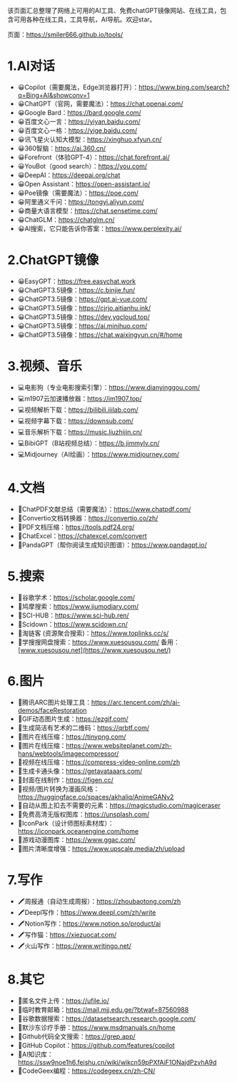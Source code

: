 该页面汇总整理了网络上可用的AI工具、免费chatGPT镜像网站、在线工具，包含可用各种在线工具，工具导航，AI导航。欢迎star。

页面：https://smiler666.github.io/tools/

# 1.AI对话


- 😀Copilot（需要魔法，Edge浏览器打开）：https://www.bing.com/search?q=Bing+AI&showconv=1
- 😀ChatGPT（官网，需要魔法）：https://chat.openai.com/
- 😀Google Bard：https://bard.google.com/
- 😀百度文心一言：https://yiyan.baidu.com/
- 😀百度文心一格：https://yige.baidu.com/
- 😀讯飞星火认知大模型：https://xinghuo.xfyun.cn/
- 😀360智脑：https://ai.360.cn/
- 😀Forefront（体验GPT-4）：https://chat.forefront.ai/
- 😀YouBot（good search）：https://you.com/
- 😀DeepAI：https://deepai.org/chat
- 😀Open Assistant：https://open-assistant.io/
- 😀Poe镜像（需要魔法）：https://poe.com/
- 😀阿里通义千问：https://tongyi.aliyun.com/
- 😀商量大语言模型：https://chat.sensetime.com/
- 😀ChatGLM：https://chatglm.cn/
- 😀AI搜索，它只能告诉你答案：https://www.perplexity.ai/

# 2.ChatGPT镜像

- 😀EasyGPT：https://free.easychat.work
- 😀ChatGPT3.5镜像：https://c.binjie.fun/
- 😀ChatGPT3.5镜像：https://gpt.ai-vue.com/
- 😀ChatGPT3.5镜像：https://cjrjo.aitianhu.ink/
- 😀ChatGPT3.5镜像：https://dev.yqcloud.top/
- 😀ChatGPT3.5镜像：https://ai.minihuo.com/
- 😀ChatGPT3.5镜像：https://chat.waixingyun.cn/#/home

# 3.视频、音乐

- 💻电影狗（专业电影搜索引擎）：https://www.dianyinggou.com/
- 💻m1907云加速播放器：https://im1907.top/
- 💻视频解析下载：https://bilibili.iiilab.com/
- 💻视频字幕下载：https://downsub.com/
- 💻音乐解析下载：https://music.liuzhijin.cn/
- 💻BibiGPT（B站视频总结）：https://b.jimmylv.cn/
- 💻Midjourney（AI绘画）：https://www.midjourney.com/

# 4.文档

- 📕ChatPDF文献总结（需要魔法）：https://www.chatpdf.com/
- 📕Convertio文档转换器：https://convertio.co/zh/
- 📕PDF文档压缩：https://tools.pdf24.org/
- 📕ChatExcel：https://chatexcel.com/convert
- 📕PandaGPT（帮你阅读生成知识图谱）：https://www.pandagpt.io/

# 5.搜索

- 🔎谷歌学术：https://scholar.google.com/
- 🔎鸠摩搜索：https://www.jiumodiary.com/
- 🔎SCI-HUB：https://www.sci-hub.ren/
- 🔎Scidown：https://www.scidown.cn/
- 🔎淘链客 (资源聚合搜索)：https://www.toplinks.cc/s/
- 🔎学搜搜网盘搜索：https://www.xuesousou.com/ 备用：[www.xuesousou.net](https://www.xuesousou.net/)

# 6.图片

- 📸腾讯ARC图片处理工具：https://arc.tencent.com/zh/ai-demos/faceRestoration
- 📸GIF动态图片生成：https://ezgif.com/
- 📸生成简洁有艺术的二维码：https://qrbtf.com/
- 📸图片在线压缩：https://tinypng.com/
- 📸图片在线压缩：https://www.websiteplanet.com/zh-hans/webtools/imagecompressor/
- 📸视频在线压缩：https://compress-video-online.com/zh
- 📸生成卡通头像：https://getavataaars.com/
- 📸封面在线制作：https://figen.cc/
- 📸视频/图片转换为漫画风格：https://huggingface.co/spaces/akhaliq/AnimeGANv2
- 📸自动从图上扣去不需要的元素：https://magicstudio.com/magiceraser
- 📸免费高清无版权图库：https://unsplash.com/
- 📸IconPark（设计师图标素材库）：https://iconpark.oceanengine.com/home
- 📸游戏动漫图库：https://www.ggac.com/
- 📸图片清晰度增强：https://www.upscale.media/zh/upload

# 7.写作


- 🖍周报通（自动生成周报）：https://zhoubaotong.com/zh
- 🖍Deepl写作：https://www.deepl.com/zh/write
- 🖍Notion写作：https://www.notion.so/product/ai
- 🖍写作猫：https://xiezuocat.com/
- 🖍火山写作：https://www.writingo.net/

# 8.其它

- 📓匿名文件上传：https://ufile.io/
- 📓临时教育邮箱：https://mail.mjj.edu.ge/?btwaf=87560988
- 📓谷歌数据搜索：https://datasetsearch.research.google.com/
- 📓默沙东诊疗手册：https://www.msdmanuals.cn/home
- 📓Github代码全文搜索：https://grep.app/
- 📓GitHub Copilot：https://github.com/features/copilot
- 📓AI知识库：https://ssw9noe1h6.feishu.cn/wiki/wikcn59pPXfAiF1ONajdPzvhA9d
- 📓CodeGeex编程：https://codegeex.cn/zh-CN/